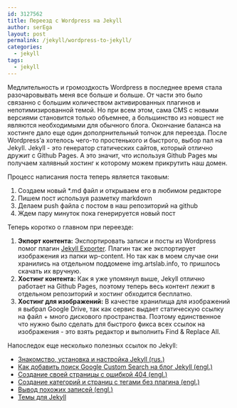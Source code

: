 ```yaml
---
id: 3127562
title: Переезд с Wordpress на Jekyll
author: serEga
layout: post
permalink: /jekyll/wordpress-to-jekyll/
categories:
  - jekyll
tags:
  - jekyll
---
```


Медлительность и громоздкость Wordpress в последнее время стала разочаровывать меня все больше и больше. От части это было связанно с большим количеством активированных плагинов и непотимизированной темой. Но при всем этом, сама CMS с новыми версиями становится только объемнее, а большинство из новшест не являются необходимыми для обычного блога. Окончание баланса на хостинге дало еще один дополрнительный толчок для переезда. После Wordpress’а хотелось чего-то простенького и быстрого, выбор пал на Jekyll. Jekyll - это генератор статических сайтов, который отлично дружит с Github Pages. А это значит, что используя Github Pages мы получаем халявный хостинг к которому можем прикрутить наш домен.

<p align="center">
<amp-img src="http://i.imgur.com/qWUDmfI.png" alt="генератор статических сайтов jekyll" width="498" height="230" layout="responsive"></amp-img></p>

Процесс написания поста теперь является таковым:

1. Создаем новый *.md файл и открываем его в любимом редакторе
2. Пишем пост используя разметку markdown
3. Делаем push файла с постом в наш репозиторий на github
4. Ждем пару минуток пока генерируется новый пост

Теперь коротко о главном при переезде:

1. **Экпорт контента:** Экспортировать записи и посты из Wordpress помог плагин [Jekyll Exporter](https://wordpress.org/plugins/jekyll-exporter/). Плагин так же экспортирует изображения из папки wp-content. Но так как в моем случае они хранились на отдельном поддомене img.artslab.info, то пришлось скачать их вручную.
2. **Хостинг контента:** Как я уже упомянул выше, Jekyll отлично работает на Github Pages, поэтому теперь весь контент лежит в отдельном репозиторий и хостинг обходится бесплатно.
3. **Хостинг для изображений:** В качестве хранилища для изображений я выбрал Google Drive, так как сервис выдает статическую ссылку на файл + много дискового пространства. Поэтому единственное что нужно было сделать для быстрого фикса всех ссылок на изображения - это взять редактор и выполнить Find & Replace All.

Напоследок еще несколько полезных ссылок по Jekyll:

* [Знакомство, установка и настройка Jekyll (rus.)](http://frontender.info/build-blog-jekyll-github-pages/)
* [Как добавить поиск Google Custom Search на блог Jekyll (engl.)](http://digitaldrummerj.me/blogging-on-github-part-7-adding-a-custom-google-search/)
* [Создание своей страницы с ошибкой 404 (engl.)](https://help.github.com/articles/creating-a-custom-404-page-for-your-github-pages-site/)
* [Создание категорий и страниц с тегами без плагина (engl.)](http://christianspecht.de/2014/10/25/separate-pages-per-tag-category-with-jekyll-without-plugins/)
* [Вывод похожих записей (engl.)](https://anmonteiro.com/2015/08/jekyll-related-posts-revamped/)
* [Темы для Jekyll](http://jekyllthemes.org/)
